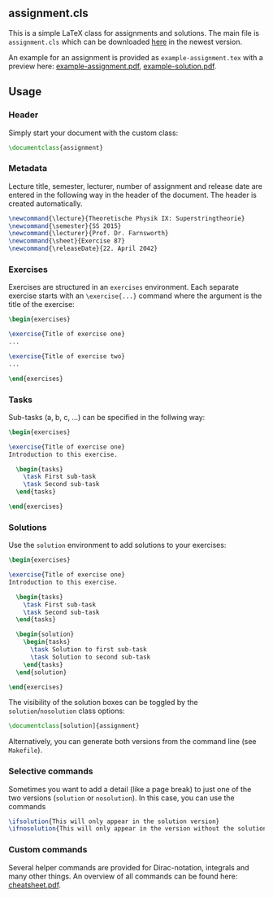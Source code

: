 ## assignment.cls

This is a simple LaTeX class for assignments and solutions.
The main file is `assignment.cls` which can be downloaded
[here](https://raw.githubusercontent.com/itp3/itp3-assignments/master/assignment.cls)
in the newest version.

An example for an assignment is provided as `example-assignment.tex`
with a preview here: [example-assignment.pdf](https://github.com/itp3/itp3-assignments/raw/master/example-assignment.pdf), [example-solution.pdf](https://github.com/itp3/itp3-assignments/raw/master/example-solution.pdf).

## Usage

### Header
Simply start your document with the custom class:
```tex
\documentclass{assignment}
```

### Metadata
Lecture title, semester, lecturer, number of assignment and release date
are entered in the following way in the header of the document. The header
is created automatically.
```tex
\newcommand{\lecture}{Theoretische Physik IX: Superstringtheorie}
\newcommand{\semester}{SS 2015}
\newcommand{\lecturer}{Prof. Dr. Farnsworth}
\newcommand{\sheet}{Exercise 87}
\newcommand{\releaseDate}{22. April 2042}
```

### Exercises
Exercises are structured in an `exercises` environment. Each
separate exercise starts with an `\exercise{...}` command where
the argument is the title of the exercise:
```tex
\begin{exercises}

\exercise{Title of exercise one}
...

\exercise{Title of exercise two}
...

\end{exercises}
```

### Tasks
Sub-tasks (a, b, c, ...) can be specified in the follwing way:
```tex
\begin{exercises}

\exercise{Title of exercise one}
Introduction to this exercise.

  \begin{tasks}
    \task First sub-task
    \task Second sub-task
  \end{tasks}

\end{exercises}
```

### Solutions
Use the `solution` environment to add solutions to your exercises:
```tex
\begin{exercises}

\exercise{Title of exercise one}
Introduction to this exercise.

  \begin{tasks}
    \task First sub-task
    \task Second sub-task
  \end{tasks}

  \begin{solution}
    \begin{tasks}
      \task Solution to first sub-task
      \task Solution to second sub-task
    \end{tasks}
  \end{solution}

\end{exercises}
```
The visibility of the solution boxes can be toggled by the `solution`/`nosolution` class options:
```tex
\documentclass[solution]{assignment}
```
Alternatively, you can generate both versions from the command line (see `Makefile`).

### Selective commands
Sometimes you want to add a detail (like a page break) to just one of the two versions (`solution` or `nosolution`). In this case, you can use the commands
```tex
\ifsolution{This will only appear in the solution version}
\ifnosolution{This will only appear in the version without the solutions}
```

### Custom commands
Several helper commands are provided for Dirac-notation, integrals
and many other things. An overview of all commands can be found here:
[cheatsheet.pdf](https://github.com/sharkdp/latex-report/raw/master/tools/cheatsheet.pdf).
